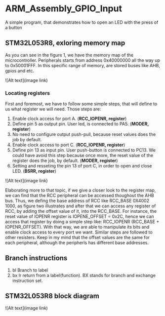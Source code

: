 # ARM_Assembly_GPIO_Input
A simple program, that demonstrates how to open an LED with the press of a button
## STM32L053R8, exloring memory map
As you can see in the figure 1, we have the memory map of the microcontroller. Peripherals starts from address 0x40000000 all the way up to 0x50001FFF.
In this specific range of memory, are stored buses like AHB, gpios and etc. 

![Alt text](image link)

### Locating registers
First and foremost, we have to follow some simple steps, that will define to us what register we will need. Those steps are:
1) Enable clock access for port A.   (**RCC_IOPENR, register**)
2) Define pin 5 as output pin. User led, is connected to PA5. (**MODER, register**)
3) No need to configure output push-pull, because reset values does the job by default.
4) Enable clock access to port C.   (**RCC_IOPENR, register**)
5) Define pin 13 as input pin. User push-button is connected to PC13. We could have avoid this step because once more, the reset value of the register does the job, by default. (**MODER, register**)
6) Setting and resseting the pin 13 of port C, in order to open and close LED. (**BSRR, register**)
   
![Alt text](image link)

Elaborating more to that topic, if we give a closer look to the register map, we can find that the RCC peripheral can be accessed thoughout the AHB bus. Thus, we defing the base address of RCC  like RCC_BASE 0X4002 1000, as figure two illustrates and after that we can access any register of RCC, by adding the offset value of it, into the RCC_BASE. For instance, the reset value of IOPENR register is IOPENE_OFFSET = 0x2C, hence we can access that register by doing a simple step like: RCC_IOPENR (RCC_BASE + IOPENR_OFFSET). With that way, we are able to manipulate its bits and enable clock access to every port we want. Similar steps are followed to other resisters. Keep in my mind that the offset values are the same for each peripheral, although the peripherls has different base addresses. 

## Branch instructions
1) bl  Branch to label
2) bx  lr return from a label(function). BX stands for  branch and exchange instruction set.

## STM32L053R8 block diagram
![Alt text](image link)

